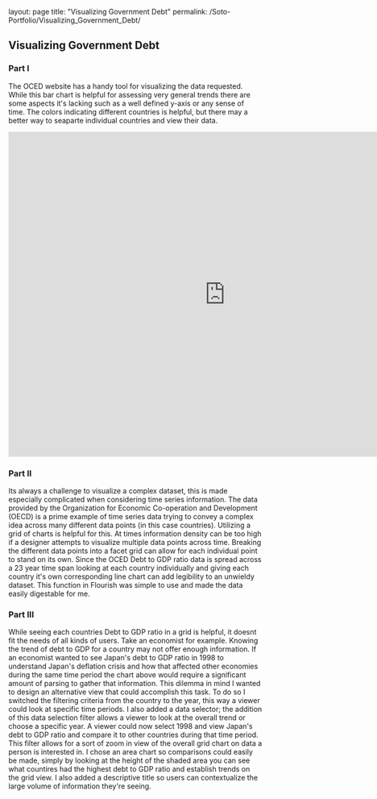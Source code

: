 layout: page
title: "Visualizing Government Debt"
permalink: /Soto-Portfolio/Visualizing_Government_Debt/

## Visualizing Government Debt

### Part I

The OCED website has a handy tool for visualizing the data requested. While this bar chart is helpful for assessing very general trends there are some aspects it's lacking such as a well defined y-axis or any sense of time. The colors indicating different countries is helpful, but there may a better way to seaparte individual countries and view their data. 

<iframe src="https://data.oecd.org/chart/6Aji" width="860" height="645" style="border: 0" mozallowfullscreen="true" webkitallowfullscreen="true" allowfullscreen="true"><a href="https://data.oecd.org/chart/6Aji" target="_blank">OECD Chart: General government debt, Total, % of GDP, Annual, 2020</a></iframe>

### Part II


Its always a challenge to visualize a complex dataset, this is made especially complicated when considering time series information. The data provided by the Organization for Economic Co-operation and Development (OECD) is a prime example of time series data trying to convey a complex idea across many different data points (in this case countries). Utilizing a grid of charts is helpful for this. At times information density can be too high if a designer attempts to visualize multiple data points across time. Breaking the different data points into a facet grid can allow for each individual point to stand on its own. Since the OCED Debt to GDP ratio data is spread across a 23 year time span looking at each country individually and giving each country it's own corresponding line chart can add legibility to an unwieldy dataset. This function in Flourish was simple to use and made the data easily digestable for me. 

<div class="flourish-embed flourish-chart" data-src="visualisation/5574665"><script src="https://public.flourish.studio/resources/embed.js"></script></div>

### Part III

While seeing each countries Debt to GDP ratio in a grid is helpful, it doesnt fit the needs of all kinds of users. Take an economist for example. Knowing the trend of debt to GDP for a country may not offer enough information. If an economist wanted to see Japan's debt to GDP ratio in 1998 to understand Japan's deflation crisis and how that affected other economies during the same time period the chart above would require a significant amount of parsing to gather that information. This dilemma in mind I wanted to design an alternative view that could accomplish this task. To do so I switched the filtering criteria from the country to the year, this way a viewer could look at specific time periods. I also added a data selector; the addition of this data selection filter allows a viewer to look at the overall trend or choose a specific year. A viewer could now select 1998 and view Japan's debt to GDP ratio and compare it to other countries during that time period. This filter allows for a sort of zoom in view of the overall grid chart on data a person is interested in. I chose an area chart so comparisons could easily be made, simply by looking at the height of the shaded area you can see what countires had the highest debt to GDP ratio and establish trends on the grid view. I also added a descriptive title so users can contextualize the large volume of information they're seeing. 

<div class="flourish-embed flourish-chart" data-src="visualisation/5593399"><script src="https://public.flourish.studio/resources/embed.js"></script></div>
